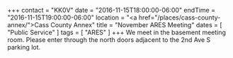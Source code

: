 +++
contact = "KK0V"
date = "2016-11-15T18:00:00-06:00"
endTime = "2016-11-15T19:00:00-06:00"
location = "<a href=\"/places/cass-county-annex/\">Cass County Annex</a>"
title = "November ARES Meeting"
dates = [ "Public Service" ]
tags = [ "ARES" ]
+++
We meet in the basement meeting room. Please enter through the north
doors adjacent to the 2nd Ave S parking lot.
